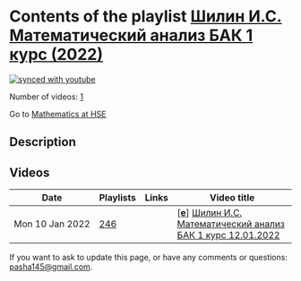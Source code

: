 # Contents of the playlist [Шилин И.С. Математический анализ БАК 1 курс (2022)](https://www.youtube.com/playlist?list=PLq3E5oubNNoCO3gNhbIOUCjMqMgus-cPn)

[![synced with youtube](https://img.shields.io/github/last-commit/mathphysschool/mathphysschool.github.io/autoupdate1?label=synced%20with%20youtube)](https://github.com/mathphysschool/mathphysschool.github.io/commits/autoupdate1)

Number of videos: [1](#videos)

Go to [Mathematics at HSE](../README.md)

## Description



## Videos

|Date|Playlists|Links|Video title|
|---|---|---|---|
| Mon&nbsp;10&nbsp;Jan&nbsp;2022 | [246](../playlists/246 "Шилин И.С. Математический анализ БАК 1 курс (2022)") |  | [[**e**](https://studio.youtube.com/video/oGQ6y09u0Q8/edit "Edit")] [Шилин И.С. Математический анализ БАК 1 курс 12.01.2022](https://www.youtube.com/watch?v=oGQ6y09u0Q8&list=PLq3E5oubNNoCO3gNhbIOUCjMqMgus-cPn) |


 If you want to ask to update this page, or have any comments or questions: <pasha145@gmail.com>.